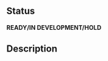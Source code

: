 <!--
  Thanks for contributing!
  Provide a description of your changes below and a general summary in the title
  Please look at the following checklist to ensure that your PR can be accepted quickly:
-->

## Status

**READY/IN DEVELOPMENT/HOLD**

## Description

<!--- Describe your changes in detail -->
